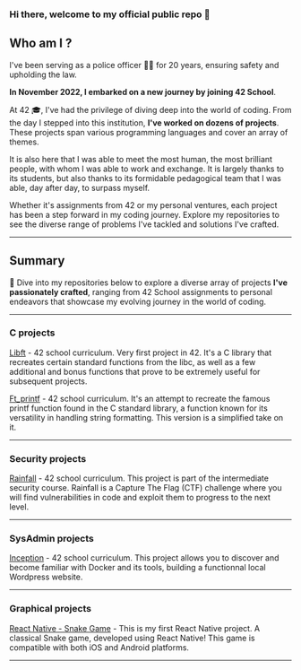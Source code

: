 ### Hi there, welcome to my official public repo 👋

## Who am I ?
I've been serving as a police officer 👮‍♂️ for 20 years, ensuring safety and upholding the law. 

**In November 2022, I embarked on a new journey by joining 42 School**.

At 42 🎓, I've had the privilege of diving deep into the world of coding. From the day I stepped into this institution, **I've worked on dozens of projects**. These projects span various programming languages and cover an array of themes.

It is also here that I was able to meet the most human, the most brilliant people, with whom I was able to work and exchange. It is largely thanks to its students, but also thanks to its formidable pedagogical team that I was able, day after day, to surpass myself.

Whether it's assignments from 42 or my personal ventures, each project has been a step forward in my coding journey. Explore my repositories to see the diverse range of problems I've tackled and solutions I've crafted.

----

## Summary

🚀 Dive into my repositories below to explore a diverse array of projects **I've passionately crafted**, ranging from 42 School assignments to personal endeavors that showcase my evolving journey in the world of coding.

----

### C projects

[Libft](https://github.com/jmbertin/Libft) - 42 school curriculum. Very first project in 42. It's a C library that recreates certain standard functions from the libc, as well as a few additional and bonus functions that prove to be extremely useful for subsequent projects.

[Ft_printf](https://github.com/jmbertin/FT_Printf) - 42 school curriculum. It's an attempt to recreate the famous printf function found in the C standard library, a function known for its versatility in handling string formatting. This version is a simplified take on it.

----

### Security projects

[Rainfall](https://github.com/jmbertin/Rainfall) - 42 school curriculum. This project is part of the intermediate security course. Rainfall is a Capture The Flag (CTF) challenge where you will find vulnerabilities in code and exploit them to progress to the next level.

----

### SysAdmin projects

[Inception](https://github.com/jmbertin/Inception) - 42 school curriculum. This project allows you to discover and become familiar with Docker and its tools, building a functionnal local Wordpress website.

----

### Graphical projects

[React Native - Snake Game](https://github.com/jmbertin/ReactNative-Snake) - This is my first React Native project. A classical Snake game, developed using React Native! This game is compatible with both iOS and Android platforms. 

----

<!--

<img src="./100.png" width="50" height="40">

### C++ projects

**jmbertin/jmbertin** is a ✨ _special_ ✨ repository because its `README.md` (this file) appears on your GitHub profile.

Here are some ideas to get you started:

- 🔭 I’m currently working on ...
- 🌱 I’m currently learning ...
- 👯 I’m looking to collaborate on ...
- 🤔 I’m looking for help with ...
- 💬 Ask me about ...
- 📫 How to reach me: ...
- 😄 Pronouns: ...
- ⚡ Fun fact: ...
-->
